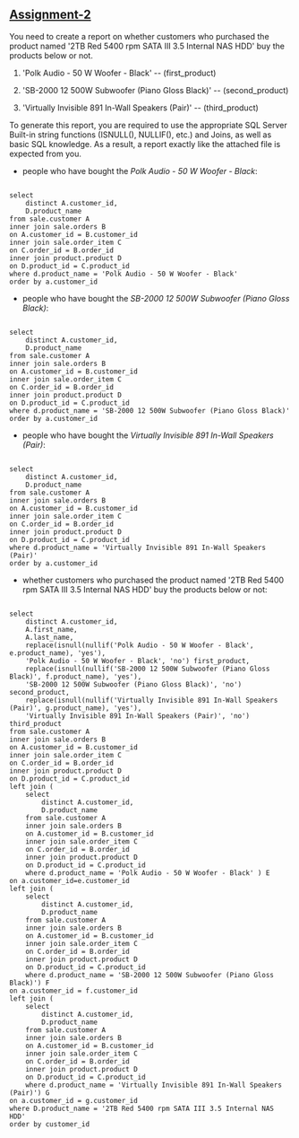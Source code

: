 ## <a href=https://github.com/iremben/SQL-Assignments-Exercises/blob/main/Assignment-2/assignment2.sql>Assignment-2</a>

You need to create a report on whether customers who purchased the product named '2TB Red 5400 rpm SATA III 3.5 Internal NAS HDD' buy the products below or not.



1. 'Polk Audio - 50 W Woofer - Black' -- (first_product)

2. 'SB-2000 12 500W Subwoofer (Piano Gloss Black)' -- (second_product)

3. 'Virtually Invisible 891 In-Wall Speakers (Pair)' -- (third_product)



To generate this report, you are required to use the appropriate SQL Server Built-in string functions (ISNULL(), NULLIF(), etc.) and Joins, as well as basic SQL knowledge. As a result, a report exactly like the attached file is expected from you.

* people who have bought the *Polk Audio - 50 W Woofer - Black*:


<pre><code>
select 
	distinct A.customer_id,
	D.product_name
from sale.customer A
inner join sale.orders B 
on A.customer_id = B.customer_id
inner join sale.order_item C 
on C.order_id = B.order_id
inner join product.product D 
on D.product_id = C.product_id
where d.product_name = 'Polk Audio - 50 W Woofer - Black'
order by a.customer_id 
</code></pre>



* people who have bought the *SB-2000 12 500W Subwoofer (Piano Gloss Black)*:


<pre><code>
select 
	distinct A.customer_id,
	D.product_name
from sale.customer A
inner join sale.orders B 
on A.customer_id = B.customer_id
inner join sale.order_item C 
on C.order_id = B.order_id
inner join product.product D 
on D.product_id = C.product_id
where d.product_name = 'SB-2000 12 500W Subwoofer (Piano Gloss Black)'
order by a.customer_id 
</code></pre>


* people who have bought the *Virtually Invisible 891 In-Wall Speakers (Pair)*:


<pre><code>
select 
	distinct A.customer_id,
	D.product_name
from sale.customer A
inner join sale.orders B 
on A.customer_id = B.customer_id
inner join sale.order_item C 
on C.order_id = B.order_id
inner join product.product D 
on D.product_id = C.product_id
where d.product_name = 'Virtually Invisible 891 In-Wall Speakers (Pair)'
order by a.customer_id 
</code></pre>

* whether customers who purchased the product named '2TB Red 5400 rpm SATA III 3.5 Internal NAS HDD' buy the products below or not:
<pre><code>
select 
	distinct A.customer_id, 
	A.first_name, 
	A.last_name,
	replace(isnull(nullif('Polk Audio - 50 W Woofer - Black', e.product_name), 'yes'), 
	'Polk Audio - 50 W Woofer - Black', 'no') first_product,
	replace(isnull(nullif('SB-2000 12 500W Subwoofer (Piano Gloss Black)', f.product_name), 'yes'), 
	'SB-2000 12 500W Subwoofer (Piano Gloss Black)', 'no') second_product,
	replace(isnull(nullif('Virtually Invisible 891 In-Wall Speakers (Pair)', g.product_name), 'yes'), 
	'Virtually Invisible 891 In-Wall Speakers (Pair)', 'no') third_product
from sale.customer A
inner join sale.orders B 
on A.customer_id = B.customer_id
inner join sale.order_item C 
on C.order_id = B.order_id
inner join product.product D 
on D.product_id = C.product_id
left join (
	select 
		distinct A.customer_id,
		D.product_name
	from sale.customer A
	inner join sale.orders B 
	on A.customer_id = B.customer_id
	inner join sale.order_item C 
	on C.order_id = B.order_id
	inner join product.product D 
	on D.product_id = C.product_id
	where d.product_name = 'Polk Audio - 50 W Woofer - Black' ) E
on a.customer_id=e.customer_id
left join (
	select 
		distinct A.customer_id,
		D.product_name
	from sale.customer A
	inner join sale.orders B 
	on A.customer_id = B.customer_id
	inner join sale.order_item C 
	on C.order_id = B.order_id
	inner join product.product D 
	on D.product_id = C.product_id
	where d.product_name = 'SB-2000 12 500W Subwoofer (Piano Gloss Black)') F
on a.customer_id = f.customer_id
left join (
	select 
		distinct A.customer_id,
		D.product_name
	from sale.customer A
	inner join sale.orders B 
	on A.customer_id = B.customer_id
	inner join sale.order_item C 
	on C.order_id = B.order_id
	inner join product.product D 
	on D.product_id = C.product_id
	where d.product_name = 'Virtually Invisible 891 In-Wall Speakers (Pair)') G
on a.customer_id = g.customer_id
where D.product_name = '2TB Red 5400 rpm SATA III 3.5 Internal NAS HDD'
order by customer_id
</code></pre>
